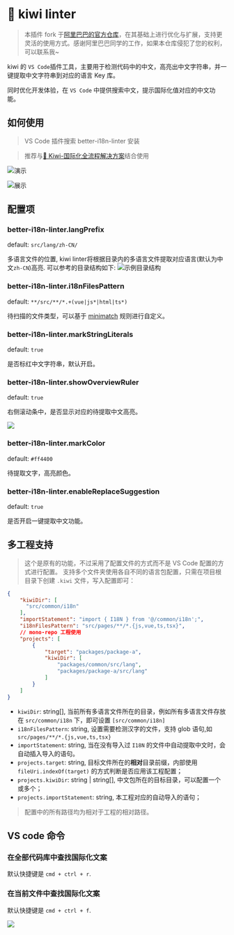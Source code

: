 # 🐤 kiwi linter
> 本插件 fork 于[阿里巴巴的官方仓库](https://github.com/zhuqingguang/kiwi)，在其基础上进行优化与扩展，支持更灵活的使用方式。感谢阿里巴巴同学的工作，如果本仓库侵犯了您的权利，可以联系我~


kiwi 的 `VS Code`插件工具，主要用于检测代码中的中文，高亮出中文字符串，并一键提取中文字符串到对应的语言 Key 库。

同时优化开发体验，在 `VS Code` 中提供搜索中文，提示国际化值对应的中文功能。

## 如何使用

> VS Code 插件搜索 better-i18n-linter 安装

> 推荐与[🐤 Kiwi-国际化全流程解决方案](https://github.com/alibaba/kiwi)结合使用


![演示](https://img.alicdn.com/tfs/TB1EYENfTnI8KJjy0FfXXcdoVXa-1006-368.gif)

![展示](https://img.alicdn.com/tfs/TB1pzAIC4YaK1RjSZFnXXa80pXa-884-308.png)

## 配置项

### better-i18n-linter.langPrefix

default: `src/lang/zh-CN/`

多语言文件的位置, kiwi linter将根据目录内的多语言文件提取对应语言(默认为中文`zh-CN`)高亮.
可以参考的目录结构如下:
![示例目录结构](./assets/i18n-folder-structure.gif)

### better-i18n-linter.i18nFilesPattern

default: `**/src/**/*.+(vue|js*|html|ts*)`

待扫描的文件类型，可以基于 [minimatch](https://github.com/isaacs/minimatch) 规则进行自定义。

### better-i18n-linter.markStringLiterals

default: `true`

是否标红中文字符串，默认开启。

### better-i18n-linter.showOverviewRuler

default: `true`

右侧滚动条中，是否显示对应的待提取中文高亮。

![](https://img.alicdn.com/tfs/TB1CHZRrxGYBuNjy0FnXXX5lpXa-1088-568.png)

### better-i18n-linter.markColor

default: `#ff4400`

待提取文字，高亮颜色。

### better-i18n-linter.enableReplaceSuggestion

default: `true`

是否开启一键提取中文功能。


## 多工程支持
> 这个是原有的功能，不过采用了配置文件的方式而不是 VS Code 配置的方式进行配置。
支持多个文件夹使用各自不同的语言包配置，只需在项目根目录下创建 `.kiwi` 文件，写入配置即可：
```json
{
    "kiwiDir": [
      "src/common/i18n"
    ],
    "importStatement": "import { I18N } from '@/common/i18n';",
    "i18nFilesPattern": "src/pages/**/*.{js,vue,ts,tsx}",
    // mono-repo 工程使用
    "projects": [
        {
            "target": "packages/package-a",
            "kiwiDir": [
                "packages/common/src/lang",
                "packages/package-a/src/lang"
            ]
        }
    ]
}
```
- `kiwiDir`: string[], 当前所有多语言文件所在的目录，例如所有多语言文件存放在 `src/common/i18n` 下，即可设置 `[src/common/i18n]`
- `i18nFilesPattern`: string, 设置需要检测汉字的文件，支持 glob 语句,如 `src/pages/**/*.{js,vue,ts,tsx}`
- `importStatement`: string, 当在没有导入过 `I18N` 的文件中自动提取中文时，会自动插入导入的语句。
- `projects.target`: string, 目标文件所在的**相对**目录前缀，内部使用 `fileUri.indexOf(target)` 的方式判断是否应用该工程配置；
- `projects.kiwiDir`: string | string[], 中文包所在的目标目录，可以配置一个或多个；
- `projects.importStatement`: string, 本工程对应的自动导入的语句；

> 配置中的所有路径均为相对于工程的相对路径。

## VS code 命令

### 在全部代码库中查找国际化文案
默认快捷键是 `cmd + ctrl + r`.


### 在当前文件中查找国际化文案
默认快捷键是 `cmd + ctrl + f`.

![](https://img.alicdn.com/tfs/TB1dzf8rpOWBuNjy0FiXXXFxVXa-1256-700.png)

